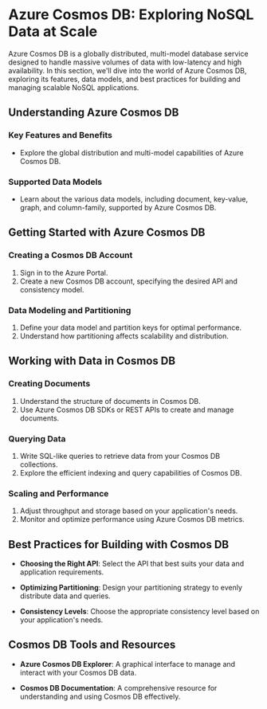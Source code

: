 # Azure Cosmos DB: Exploring NoSQL Data at Scale

Azure Cosmos DB is a globally distributed, multi-model database service designed to handle massive volumes of data with low-latency and high availability. In this section, we'll dive into the world of Azure Cosmos DB, exploring its features, data models, and best practices for building and managing scalable NoSQL applications.

## Understanding Azure Cosmos DB

### Key Features and Benefits

- Explore the global distribution and multi-model capabilities of Azure Cosmos DB.

### Supported Data Models

- Learn about the various data models, including document, key-value, graph, and column-family, supported by Azure Cosmos DB.

## Getting Started with Azure Cosmos DB

### Creating a Cosmos DB Account

1. Sign in to the Azure Portal.
2. Create a new Cosmos DB account, specifying the desired API and consistency model.

### Data Modeling and Partitioning

1. Define your data model and partition keys for optimal performance.
2. Understand how partitioning affects scalability and distribution.

## Working with Data in Cosmos DB

### Creating Documents

1. Understand the structure of documents in Cosmos DB.
2. Use Azure Cosmos DB SDKs or REST APIs to create and manage documents.

### Querying Data

1. Write SQL-like queries to retrieve data from your Cosmos DB collections.
2. Explore the efficient indexing and query capabilities of Cosmos DB.

### Scaling and Performance

1. Adjust throughput and storage based on your application's needs.
2. Monitor and optimize performance using Azure Cosmos DB metrics.

## Best Practices for Building with Cosmos DB

- **Choosing the Right API**: Select the API that best suits your data and application requirements.

- **Optimizing Partitioning**: Design your partitioning strategy to evenly distribute data and queries.

- **Consistency Levels**: Choose the appropriate consistency level based on your application's needs.

## Cosmos DB Tools and Resources

- **Azure Cosmos DB Explorer**: A graphical interface to manage and interact with your Cosmos DB data.

- **Cosmos DB Documentation**: A comprehensive resource for understanding and using Cosmos DB effectively.

